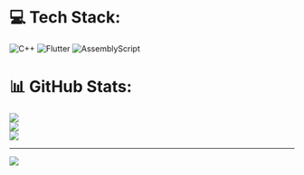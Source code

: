 
# 💻 Tech Stack:
![C++](https://img.shields.io/badge/c++-%2300599C.svg?style=for-the-badge&logo=c%2B%2B&logoColor=white) ![Flutter](https://img.shields.io/badge/Flutter-%2302569B.svg?style=for-the-badge&logo=Flutter&logoColor=white) ![AssemblyScript](https://img.shields.io/badge/assembly%20script-%23000000.svg?style=for-the-badge&logo=assemblyscript&logoColor=white)
# 📊 GitHub Stats:
![](https://github-readme-stats.vercel.app/api?username=THMapnea&theme=darcula&hide_border=false&include_all_commits=false&count_private=false)<br/>
![](https://nirzak-streak-stats.vercel.app/?user=THMapnea&theme=darcula&hide_border=false)<br/>
![](https://github-readme-stats.vercel.app/api/top-langs/?username=THMapnea&theme=darcula&hide_border=false&include_all_commits=false&count_private=false&layout=compact)

---
[![](https://visitcount.itsvg.in/api?id=THMapnea&icon=0&color=0)](https://visitcount.itsvg.in)

<!-- Proudly created with GPRM ( https://gprm.itsvg.in ) -->
